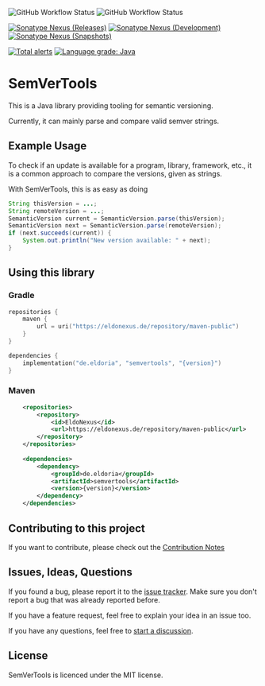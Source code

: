 ![GitHub Workflow Status](https://img.shields.io/github/workflow/status/eldoriarpg/semvertools/Verify%20state?style=for-the-badge&label=Build)
![GitHub Workflow Status](https://img.shields.io/github/workflow/status/eldoriarpg/semvertools/Publish%20to%20Nexus?style=for-the-badge&label=Publish)

[![Sonatype Nexus (Releases)](https://img.shields.io/nexus/maven-releases/de.eldoria/semvertools?label=Release&logo=Release&server=https%3A%2F%2Feldonexus.de&style=for-the-badge)][nexus_releases]
[![Sonatype Nexus (Development)](https://img.shields.io/nexus/maven-dev/de.eldoria/semvertools?label=DEV&logo=Release&server=https%3A%2F%2Feldonexus.de&style=for-the-badge)][nexus_dev]
[![Sonatype Nexus (Snapshots)](https://img.shields.io/nexus/s/de.eldoria/semvertools?color=orange&label=Snapshot&server=https%3A%2F%2Feldonexus.de&style=for-the-badge)][nexus_snapshots]

[![Total alerts](https://img.shields.io/lgtm/alerts/g/eldoriarpg/SemVerTools.svg?logo=lgtm&logoWidth=18&style=for-the-badge)][lgtm_alerts]
[![Language grade: Java](https://img.shields.io/lgtm/grade/java/g/eldoriarpg/SemVerTools.svg?logo=lgtm&logoWidth=18&style=for-the-badge)][lgtm_code_quality_java]


# SemVerTools

This is a Java library providing tooling for semantic versioning.

Currently, it can mainly parse and compare valid semver strings.

## Example Usage

To check if an update is available for a program, library, framework, etc.,
it is a common approach to compare the versions, given as strings.

With SemVerTools, this is as easy as doing

```java
String thisVersion = ...;
String remoteVersion = ...;
SemanticVersion current = SemanticVersion.parse(thisVersion);
SemanticVersion next = SemanticVersion.parse(remoteVersion);
if (next.succeeds(current)) {
    System.out.println("New version available: " + next);
}
```

## Using this library

### Gradle

```kotlin
repositories {
    maven {
        url = uri("https://eldonexus.de/repository/maven-public")
    }
}

dependencies {
    implementation("de.eldoria", "semvertools", "{version}")
}
```

### Maven

```xml
    <repositories>
        <repository>
            <id>EldoNexus</id>
            <url>https://eldonexus.de/repository/maven-public</url>
        </repository>
    </repositories>
    
    <dependencies>
        <dependency>
            <groupId>de.eldoria</groupId>
            <artifactId>semvertools</artifactId>
            <version>{version}</version>
        </dependency>
    </dependencies>

```

## Contributing to this project

If you want to contribute, please check out the [Contribution Notes](CONTRIBUTING.md)

## Issues, Ideas, Questions

If you found a bug, please report it to the [issue tracker](https://github.com/eldoriarpg/SemVerTools/issues).
Make sure you don't report a bug that was already reported before.

If you have a feature request, feel free to explain your idea in an issue too.

If you have any questions, feel free to [start a discussion](https://github.com/eldoriarpg/SemVerTools/discussions/new).

## License

SemVerTools is licenced under the MIT license.

[nexus_releases]: https://eldonexus.de/#browse/browse:maven-releases:de%2Feldoria%2Fsemvertools
[nexus_snapshots]: https://eldonexus.de/#browse/browse:maven-snapshots:de%2Feldoria%2Fsemvertools
[nexus_dev]: https://eldonexus.de/#browse/browse:maven-dev:de%2Feldoria%2Fsemvertools
[lgtm_alerts]: https://lgtm.com/projects/g/eldoriarpg/SemVerTools/alerts/
[lgtm_code_quality_java]: https://lgtm.com/projects/g/eldoriarpg/SemVerTools/context:java
